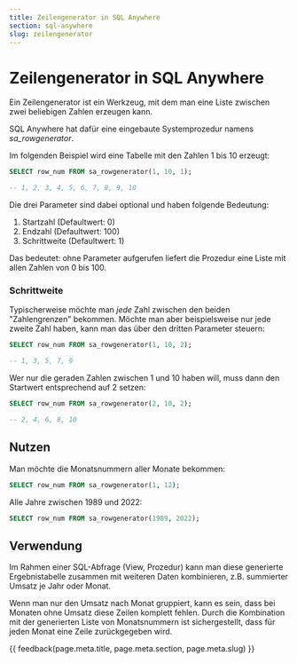 ```yaml
---
title: Zeilengenerator in SQL Anywhere
section: sql-anywhere
slug: zeilengenerator
---
```



# Zeilengenerator in SQL Anywhere

Ein Zeilengenerator ist ein Werkzeug, mit dem man eine Liste zwischen zwei beliebigen Zahlen erzeugen kann.

SQL Anywhere hat dafür eine eingebaute Systemprozedur namens *sa_rowgenerator*. 

Im folgenden Beispiel wird eine Tabelle mit den Zahlen 1 bis 10 erzeugt:

```sql
SELECT row_num FROM sa_rowgenerator(1, 10, 1);

-- 1, 2, 3, 4, 5, 6, 7, 8, 9, 10
```

Die drei Parameter sind dabei optional und haben folgende Bedeutung:

1. Startzahl (Defaultwert: 0)
2. Endzahl (Defaultwert: 100)
3. Schrittweite (Defaultwert: 1)

Das bedeutet: ohne Parameter aufgerufen liefert die Prozedur eine Liste mit allen Zahlen von 0 bis 100.

### Schrittweite

Typischerweise möchte man *jede* Zahl zwischen den beiden "Zahlengrenzen" bekommen. Möchte man aber beispielsweise nur jede zweite Zahl haben, kann man das über den dritten Parameter steuern:

```sql
SELECT row_num FROM sa_rowgenerator(1, 10, 2);

-- 1, 3, 5, 7, 9
```

Wer nur die geraden Zahlen zwischen 1 und 10 haben will, muss dann den Startwert entsprechend auf 2 setzen:

```sql
SELECT row_num FROM sa_rowgenerator(2, 10, 2);

-- 2, 4, 6, 8, 10
```


## Nutzen

Man möchte die Monatsnummern aller Monate bekommen:

```sql
SELECT row_num FROM sa_rowgenerator(1, 12);
```

Alle Jahre zwischen 1989 und 2022:

```sql
SELECT row_num FROM sa_rowgenerator(1989, 2022);
```


## Verwendung

Im Rahmen einer SQL-Abfrage (View, Prozedur) kann man diese generierte Ergebnistabelle zusammen mit weiteren Daten kombinieren, z.B. summierter Umsatz je Jahr oder Monat.

Wenn man nur den Umsatz nach Monat gruppiert, kann es sein, dass bei Monaten ohne Umsatz diese Zeilen komplett fehlen. Durch die Kombination mit der generierten Liste von Monatsnummern ist sichergestellt, dass für jeden Monat eine Zeile zurückgegeben wird.


{{ feedback(page.meta.title, page.meta.section, page.meta.slug) }}
